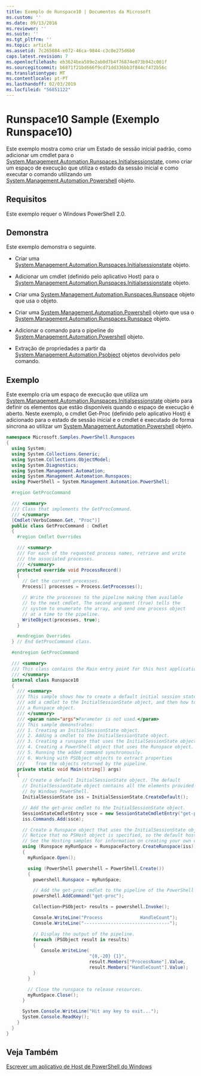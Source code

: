 ```yaml
---
title: Exemplo de Runspace10 | Documentos da Microsoft
ms.custom: ''
ms.date: 09/13/2016
ms.reviewer: ''
ms.suite: ''
ms.tgt_pltfrm: ''
ms.topic: article
ms.assetid: 7c265084-e072-46ca-9844-c3c0e275d6b0
caps.latest.revision: 7
ms.openlocfilehash: eb3624bea589e2ab0d7b4f76874e073b942c001f
ms.sourcegitcommit: b6871f21bd666f9cd71dd336bb3f844cf472b56c
ms.translationtype: MT
ms.contentlocale: pt-PT
ms.lasthandoff: 02/03/2019
ms.locfileid: "56851122"
---
```

# <a name="runspace10-sample"></a>Runspace10 Sample (Exemplo Runspace10)

Este exemplo mostra como criar um Estado de sessão inicial padrão, como adicionar um cmdlet para o [System.Management.Automation.Runspaces.Initialsessionstate](/dotnet/api/System.Management.Automation.Runspaces.InitialSessionState), como criar um espaço de execução que utiliza o estado da sessão inicial e como executar o comando utilizando um [System.Management.Automation.Powershell](/dotnet/api/system.management.automation.powershell) objeto.

## <a name="requirements"></a>Requisitos

Este exemplo requer o Windows PowerShell 2.0.

## <a name="demonstrates"></a>Demonstra

Este exemplo demonstra o seguinte.

- Criar uma [System.Management.Automation.Runspaces.Initialsessionstate](/dotnet/api/System.Management.Automation.Runspaces.InitialSessionState) objeto.

- Adicionar um cmdlet (definido pelo aplicativo Host) para o [System.Management.Automation.Runspaces.Initialsessionstate](/dotnet/api/System.Management.Automation.Runspaces.InitialSessionState) objeto.

- Criar uma [System.Management.Automation.Runspaces.Runspace](/dotnet/api/System.Management.Automation.Runspaces.Runspace) objeto que usa o objeto.

- Criar uma [System.Management.Automation.Powershell](/dotnet/api/system.management.automation.powershell) objeto que usa o [System.Management.Automation.Runspaces.Runspace](/dotnet/api/System.Management.Automation.Runspaces.Runspace) objeto.

- Adicionar o comando para o pipeline do [System.Management.Automation.Powershell](/dotnet/api/system.management.automation.powershell) objeto.

- Extração de propriedades a partir da [System.Management.Automation.Psobject](/dotnet/api/System.Management.Automation.PSObject) objetos devolvidos pelo comando.

## <a name="example"></a>Exemplo

Este exemplo cria um espaço de execução que utiliza um [System.Management.Automation.Runspaces.Initialsessionstate](/dotnet/api/System.Management.Automation.Runspaces.InitialSessionState) objeto para definir os elementos que estão disponíveis quando o espaço de execução é aberto. Neste exemplo, o cmdlet Get-Proc (definido pelo aplicativo Host) é adicionado para o estado de sessão inicial e o cmdlet é executado de forma síncrona ao utilizar um [System.Management.Automation.Powershell](/dotnet/api/system.management.automation.powershell) objeto.

```csharp
namespace Microsoft.Samples.PowerShell.Runspaces
{
  using System;
  using System.Collections.Generic;
  using System.Collections.ObjectModel;
  using System.Diagnostics;
  using System.Management.Automation;
  using System.Management.Automation.Runspaces;
  using PowerShell = System.Management.Automation.PowerShell;

  #region GetProcCommand

  /// <summary>
  /// Class that implements the GetProcCommand.
  /// </summary>
  [Cmdlet(VerbsCommon.Get, "Proc")]
  public class GetProcCommand : Cmdlet
  {
    #region Cmdlet Overrides

    /// <summary>
    /// For each of the requested process names, retrieve and write
    /// the associated processes.
    /// </summary>
    protected override void ProcessRecord()
    {
      // Get the current processes.
      Process[] processes = Process.GetProcesses();

      // Write the processes to the pipeline making them available
      // to the next cmdlet. The second argument (true) tells the
      // system to enumerate the array, and send one process object
      // at a time to the pipeline.
      WriteObject(processes, true);
    }

    #endregion Overrides
  } // End GetProcCommand class.

  #endregion GetProcCommand

  /// <summary>
  /// This class contains the Main entry point for this host application.
  /// </summary>
  internal class Runspace10
  {
    /// <summary>
    /// This sample shows how to create a default initial session state, how to add
    /// add a cmdlet to the InitialSessionState object, and then how to create
    /// a Runspace object.
    /// </summary>
    /// <param name="args">Parameter is not used.</param>
    /// This sample demonstrates:
    /// 1. Creating an InitialSessionState object.
    /// 2. Adding a cmdlet to the InitialSessionState object.
    /// 3. Creating a runspace that uses the InitialSessionState object.
    /// 4. Creating a PowerShell object that uses the Runspace object.
    /// 5. Running the added command synchronously.
    /// 6. Working with PSObject objects to extract properties
    ///    from the objects returned by the pipeline.
    private static void Main(string[] args)
    {
      // Create a default InitialSessionState object. The default
      // InitialSessionState object contains all the elements provided
      // by Windows PowerShell.
      InitialSessionState iss = InitialSessionState.CreateDefault();

      // Add the get-proc cmdlet to the InitialSessionState object.
      SessionStateCmdletEntry ssce = new SessionStateCmdletEntry("get-proc", typeof(GetProcCommand), null);
      iss.Commands.Add(ssce);

      // Create a Runspace object that uses the InitialSessionState object.
      // Notice that no PSHost object is specified, so the default host is used.
      // See the Hosting samples for information on creating your own custom host.
      using (Runspace myRunSpace = RunspaceFactory.CreateRunspace(iss))
      {
        myRunSpace.Open();

        using (PowerShell powershell = PowerShell.Create())
        {
          powershell.Runspace = myRunSpace;

          // Add the get-proc cmdlet to the pipeline of the PowerShell object.
          powershell.AddCommand("get-proc");

          Collection<PSObject> results = powershell.Invoke();

          Console.WriteLine("Process              HandleCount");
          Console.WriteLine("--------------------------------");

          // Display the output of the pipeline.
          foreach (PSObject result in results)
          {
             Console.WriteLine(
                               "{0,-20} {1}",
                               result.Members["ProcessName"].Value,
                               result.Members["HandleCount"].Value);
          }
        }

        // Close the runspace to release resources.
        myRunSpace.Close();
      }

      System.Console.WriteLine("Hit any key to exit...");
      System.Console.ReadKey();
    }
  }
}
```

## <a name="see-also"></a>Veja Também

[Escrever um aplicativo de Host de PowerShell do Windows](./writing-a-windows-powershell-host-application.md)